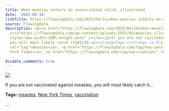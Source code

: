 ```yaml
---
title: When measles infects an unvaccinated child, illustrated
date: '2025-04-14'
linkTitle: https://flowingdata.com/2025/04/14/when-measles-infects-an-unvaccinated-child-illustrated/
source: FlowingData
description: <p><a href="https://flowingdata.com/2025/04/14/when-measles-infects-an-unvaccinated-child-illustrated/"><img
  src="https://flowingdata.com/wp-content/uploads/2025/04/measles-illustration-750x241.png"
  style="max-width:100%;height:auto" /></a></p>If you are not vaccinated against measles,
  you will most likely catch it&#8230;<p><strong>Tags:</strong> <a href="https://flowingdata.com/tag/measles/"
  rel="tag">measles</a>, <a href="https://flowingdata.com/tag/new-york-times/" rel="tag">New
  York Times</a>, <a href="https://flowingdata.com/tag/vaccination/" rel="tag">vaccination</a></p>
  ...
disable_comments: true
---
```

<p><a href="https://flowingdata.com/2025/04/14/when-measles-infects-an-unvaccinated-child-illustrated/"><img src="https://flowingdata.com/wp-content/uploads/2025/04/measles-illustration-750x241.png" style="max-width:100%;height:auto" /></a></p>If you are not vaccinated against measles, you will most likely catch it&#8230;<p><strong>Tags:</strong> <a href="https://flowingdata.com/tag/measles/" rel="tag">measles</a>, <a href="https://flowingdata.com/tag/new-york-times/" rel="tag">New York Times</a>, <a href="https://flowingdata.com/tag/vaccination/" rel="tag">vaccination</a></p> ...